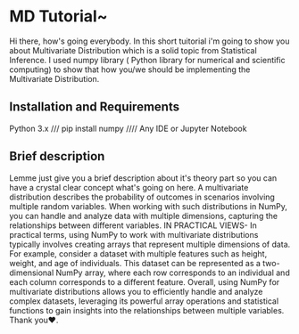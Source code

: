 # MD Tutorial~
Hi there, how's going everybody. In this short tuitorial i'm going to show you about Multivariate Distribution which is a solid topic from Statistical Inference.
I used numpy library ( Python library for numerical and scientific computing) to show that how you/we should be implementing the Multivariate Distribution.
## Installation and Requirements
Python 3.x  ///
pip install numpy ////                                                                                                                                                                                      Any IDE or Jupyter Notebook
## Brief description 
Lemme just give you a brief description about it's theory part so you can have a crystal clear concept what's going on here.
A multivariate distribution describes the probability of outcomes in scenarios involving multiple random variables. When working with such distributions in NumPy, you can handle and analyze data with multiple dimensions, capturing the relationships between different variables.
IN PRACTICAL VIEWS- In practical terms, using NumPy to work with multivariate distributions typically involves creating arrays that represent multiple dimensions of data. For example, consider a dataset with multiple features such as height, weight, and age of individuals. This dataset can be represented as a two-dimensional NumPy array, where each row corresponds to an individual and each column corresponds to a different feature.
Overall, using NumPy for multivariate distributions allows you to efficiently handle and analyze complex datasets, leveraging its powerful array operations and statistical functions to gain insights into the relationships between multiple variables.
Thank you❤️.
